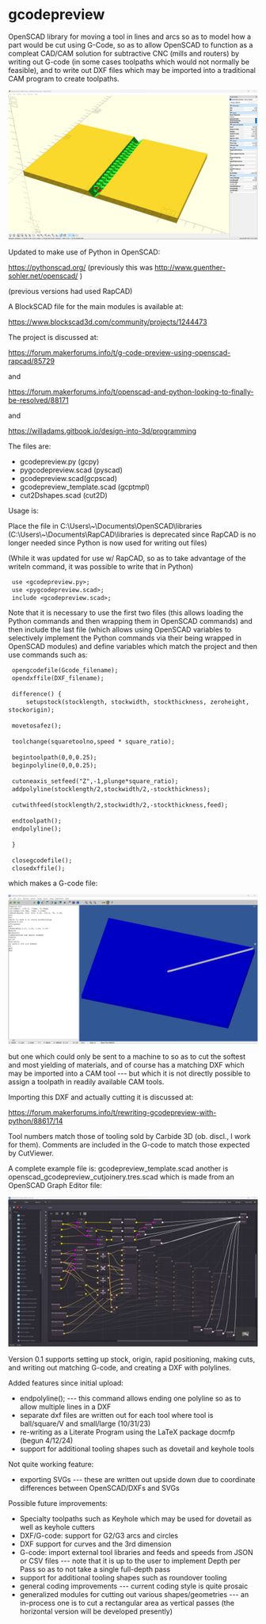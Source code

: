  # gcodepreview

 OpenSCAD library for moving a tool in lines and arcs so as to model how a part would
 be cut using G-Code, so as to allow OpenSCAD to function as a compleat CAD/CAM solution
 for subtractive CNC (mills and routers) by writing out G-code (in some cases
 toolpaths which would not normally be feasible), and to write out DXF files
 which may be imported into a traditional CAM program to create toolpaths.

 ![OpenSCAD Cut Joinery Module](https://raw.githubusercontent.com/WillAdams/gcodepreview/main/openscad_cutjoinery.png?raw=true)

 Updated to make use of Python in OpenSCAD:

 https://pythonscad.org/ (previously this was http://www.guenther-sohler.net/openscad/ )

 (previous versions had used RapCAD)

 A BlockSCAD file for the main modules is available at:

 https://www.blockscad3d.com/community/projects/1244473

 The project is discussed at:

 https://forum.makerforums.info/t/g-code-preview-using-openscad-rapcad/85729

 and

 https://forum.makerforums.info/t/openscad-and-python-looking-to-finally-be-resolved/88171

 and

 https://willadams.gitbook.io/design-into-3d/programming

 The files are:

  - gcodepreview.py (gcpy)
  - pygcodepreview.scad (pyscad)
  - gcodepreview.scad(gcpscad)
  - gcodepreview_template.scad (gcptmpl)
  - cut2Dshapes.scad (cut2D)

 Usage is:

 Place the file in C:\Users\\\~\Documents\OpenSCAD\libraries
 (C:\Users\\\~\Documents\RapCAD\libraries is deprecated since RapCAD is no longer
 needed since Python is now used for writing out files)

 (While it was updated for use w/ RapCAD, so as to take advantage of the writeln
 command, it was possible to write that in Python)

     use <gcodepreview.py>;
     use <pygcodepreview.scad>;
     include <gcodepreview.scad>;

 Note that it is necessary to use the first two files (this allows loading
 the Python commands and then wrapping them in OpenSCAD commands) and then
 include the last file (which allows using OpenSCAD variables to selectively
 implement the Python commands via their being wrapped in OpenSCAD modules)
 and define variables which match the project and then use commands such as:

     opengcodefile(Gcode_filename);
     opendxffile(DXF_filename);

     difference() {
         setupstock(stocklength, stockwidth, stockthickness, zeroheight, stockorigin);

     movetosafez();

     toolchange(squaretoolno,speed * square_ratio);

     begintoolpath(0,0,0.25);
     beginpolyline(0,0,0.25);

     cutoneaxis_setfeed("Z",-1,plunge*square_ratio);
     addpolyline(stocklength/2,stockwidth/2,-stockthickness);

     cutwithfeed(stocklength/2,stockwidth/2,-stockthickness,feed);

     endtoolpath();
     endpolyline();

     }

     closegcodefile();
     closedxffile();

 which makes a G-code file:

 ![OpenSCAD template G-code file](https://raw.githubusercontent.com/WillAdams/gcodepreview/main/gcodepreview_template.png?raw=true)

 but one which could only be sent to a machine to so as to cut the softest and most
 yielding of materials, and of course has a matching DXF which may be imported into
 a CAM tool --- but which it is not directly possible to assign a toolpath in readily
 available CAM tools.

 Importing this DXF and actually cutting it is discussed at:

 https://forum.makerforums.info/t/rewriting-gcodepreview-with-python/88617/14

 Tool numbers match those of tooling sold by Carbide 3D (ob. discl.,
 I work for them).
 Comments are included in the G-code to match those expected by CutViewer.

 A complete example file is: gcodepreview_template.scad another is
 openscad_gcodepreview_cutjoinery.tres.scad which is made from an
 OpenSCAD Graph Editor file:

 ![OpenSCAD Graph Editor Cut Joinery File](https://raw.githubusercontent.com/WillAdams/gcodepreview/main/OSGE_cutjoinery.png?raw=true)

 Version 0.1 supports setting up stock, origin, rapid positioning, making cuts,
 and writing out matching G-code, and creating a DXF with polylines.

 Added features since initial upload:

  - endpolyline(); --- this command allows ending one polyline so as to
                       allow multiple lines in a DXF
  - separate dxf files are written out for each tool where tool is
    ball/square/V and small/large (10/31/23)
  - re-writing as a Literate Program using the LaTeX package docmfp (begun 4/12/24)
  - support for additional tooling shapes such as dovetail and keyhole tools

 Not quite working feature:

  - exporting SVGs --- these are written out upside down due to coordinate
    differences between OpenSCAD/DXFs and SVGs

 Possible future improvements:

  - Specialty toolpaths such as Keyhole which may be used for dovetail as well as
    keyhole cutters
  - DXF/G-code: support for G2/G3 arcs and circles
  - DXF support for curves and the 3rd dimension
  - G-code: import external tool libraries and feeds and speeds from JSON or CSV files ---
    note that it is up to the user to implement Depth per Pass so as to not take a single
    full-depth pass
  - support for additional tooling shapes such as roundover tooling
  - general coding improvements --- current coding style is quite prosaic
  - generalized modules for cutting out various shapes/geometries ---
    an in-process one is to cut a rectangular area as vertical passes
    (the horizontal version will be developed presently)

